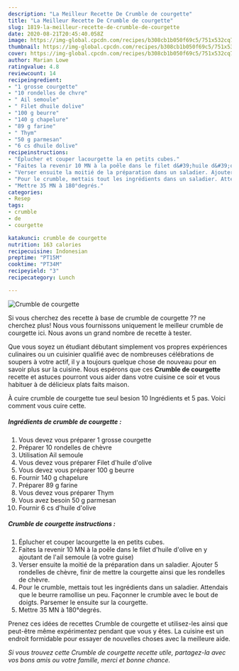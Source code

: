```yaml
---
description: "La Meilleur Recette De Crumble de courgette"
title: "La Meilleur Recette De Crumble de courgette"
slug: 1819-la-meilleur-recette-de-crumble-de-courgette
date: 2020-08-21T20:45:40.058Z
image: https://img-global.cpcdn.com/recipes/b308cb1b050f69c5/751x532cq70/crumble-de-courgette-photo-principale-de-la-recette.jpg
thumbnail: https://img-global.cpcdn.com/recipes/b308cb1b050f69c5/751x532cq70/crumble-de-courgette-photo-principale-de-la-recette.jpg
cover: https://img-global.cpcdn.com/recipes/b308cb1b050f69c5/751x532cq70/crumble-de-courgette-photo-principale-de-la-recette.jpg
author: Marian Lowe
ratingvalue: 4.8
reviewcount: 14
recipeingredient:
- "1 grosse courgette"
- "10 rondelles de chvre"
- " Ail semoule"
- " Filet dhuile dolive"
- "100 g beurre"
- "140 g chapelure"
- "89 g farine"
- " Thym"
- "50 g parmesan"
- "6 cs dhuile dolive"
recipeinstructions:
- "Éplucher et couper lacourgette la en petits cubes."
- "Faites la revenir 10 MN à la poêle dans le filet d&#39;huile d&#39;olive en y ajoutant de l&#39;ail semoule (à votre guise)"
- "Verser ensuite la moitié de la préparation dans un saladier. Ajouter 5 rondelles de chèvre, finir de mettre la courgette ainsi que les rondelles de chèvre."
- "Pour le crumble, mettais tout les ingrédients dans un saladier. Attendais que le beurre ramollise un peu. Façonner le crumble avec le bout de doigts. Parsemer le ensuite sur la courgette."
- "Mettre 35 MN à 180°degrés."
categories:
- Resep
tags:
- crumble
- de
- courgette

katakunci: crumble de courgette 
nutrition: 163 calories
recipecuisine: Indonesian
preptime: "PT15M"
cooktime: "PT34M"
recipeyield: "3"
recipecategory: Lunch

---
```



![Crumble de courgette](https://img-global.cpcdn.com/recipes/b308cb1b050f69c5/751x532cq70/crumble-de-courgette-photo-principale-de-la-recette.jpg)

Si vous cherchez des recette à base de crumble de courgette ?? ne cherchez plus! Nous vous fournissons uniquement le meilleur crumble de courgette ici. Nous avons un grand nombre de recette à tester.

Que vous soyez un étudiant débutant simplement vos propres expériences culinaires ou un cuisinier qualifié avec de nombreuses célébrations de soupers à votre actif, il y a toujours quelque chose de nouveau pour en savoir plus sur la cuisine. Nous espérons que ces <strong> Crumble de courgette </strong> recette et astuces pourront vous aider dans votre cuisine ce soir et vous habituer à de délicieux plats faits maison.

<!--inarticleads1-->

À cuire crumble de courgette tue seul besion 10 Ingrédients et 5 pas. Voici comment vous cuire cette.

##### Ingrédients de crumble de courgette :

1. Vous devez vous préparer 1 grosse courgette
1. Préparer 10 rondelles de chèvre
1. Utilisation  Ail semoule
1. Vous devez vous préparer  Filet d&#39;huile d&#39;olive
1. Vous devez vous préparer 100 g beurre
1. Fournir 140 g chapelure
1. Préparer 89 g farine
1. Vous devez vous préparer  Thym
1. Vous avez besoin 50 g parmesan
1. Fournir 6 cs d&#39;huile d&#39;olive




<!--inarticleads2-->

##### Crumble de courgette instructions :

1. Éplucher et couper lacourgette la en petits cubes.
1. Faites la revenir 10 MN à la poêle dans le filet d&#39;huile d&#39;olive en y ajoutant de l&#39;ail semoule (à votre guise)
1. Verser ensuite la moitié de la préparation dans un saladier. Ajouter 5 rondelles de chèvre, finir de mettre la courgette ainsi que les rondelles de chèvre.
1. Pour le crumble, mettais tout les ingrédients dans un saladier. Attendais que le beurre ramollise un peu. Façonner le crumble avec le bout de doigts. Parsemer le ensuite sur la courgette.
1. Mettre 35 MN à 180°degrés.




<!--inarticleads1-->

<p>
Prenez ces idées de recettes Crumble de courgette et utilisez-les ainsi que peut-être même expérimentez pendant que vous y êtes. La cuisine est un endroit formidable pour essayer de nouvelles choses avec la meilleure aide.
</p>

<p>
<i>Si vous trouvez cette Crumble de courgette recette utile, partagez-la avec vos bons amis ou votre famille, merci et bonne chance.</i>
</p>
